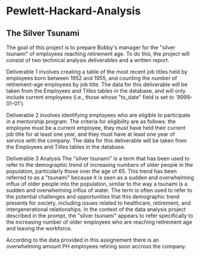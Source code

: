 # Pewlett-Hackard-Analysis

## The Silver Tsunami

The goal of this project is to prepare Bobby's manager for the "silver tsunami" of employees reaching retirement age. 
To do this, the project will consist of two technical analysis deliverables and a written report.

Deliverable 1 involves creating a table of the most recent job titles held by employees born between 1952 and 1955, 
and counting the number of retirement-age employees by job title. The data for this deliverable will be taken from 
the Employees and Titles tables in the database, and will only include current employees (i.e., those whose "to_date" 
field is set to '9999-01-01').

Deliverable 2 involves identifying employees who are eligible to participate in a mentorship program. The criteria 
for eligibility are as follows: the employee must be a current employee, they must have held their current job title 
for at least one year, and they must have at least one year of service with the company. The data for this deliverable
will be taken from the Employees and Titles tables in the database.

Deliverable 3 Analysis
The "silver tsunami" is a term that has been used to refer to the demographic trend of increasing numbers of older 
people in the population, particularly those over the age of 65. This trend has been referred to as a "tsunami" 
because it is seen as a sudden and overwhelming influx of older people into the population, similar to the way a 
tsunami is a sudden and overwhelming influx of water. The term is often used to refer to the potential challenges 
and opportunities that this demographic trend presents for society, including issues related to healthcare, retirement, 
and intergenerational relationships. In the context of the data analysis project described in the prompt, the "silver 
tsunami" appears to refer specifically to the increasing number of older employees who are reaching retirement age and 
leaving the workforce.

According to the data provided in this assignement there is an overwhelming amount PH employees retiring soon accross 
the company. 

